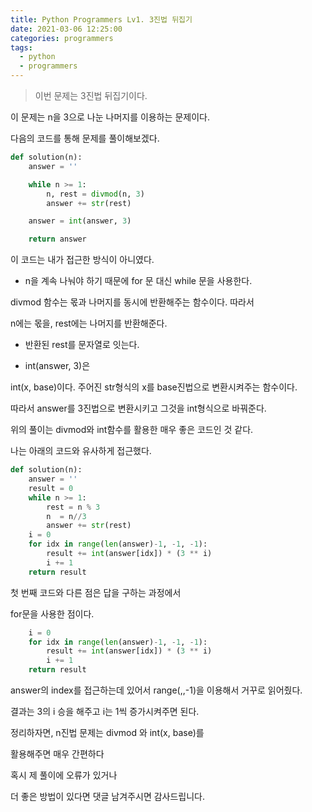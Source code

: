 ```yaml
---
title: Python Programmers Lv1. 3진법 뒤집기
date: 2021-03-06 12:25:00
categories: programmers
tags:
  - python
  - programmers
---
```


>이번 문제는 3진법 뒤집기이다.

이 문제는 n을 3으로 나눈 나머지를 이용하는 문제이다.

다음의 코드를 통해 문제를 풀이해보겠다.

~~~python
def solution(n):
    answer = ''

    while n >= 1:
        n, rest = divmod(n, 3)
        answer += str(rest)

    answer = int(answer, 3)

    return answer
~~~

이 코드는 내가 접근한 방식이 아니였다.

- n을 계속 나눠야 하기 때문에 for 문 대신 while 문을 사용한다.

divmod 함수는 몫과 나머지를 동시에 반환해주는 함수이다. 따라서

n에는 몫을, rest에는 나머지를 반환해준다.

- 반환된 rest를 문자열로 잇는다.

- int(answer, 3)은

int(x, base)이다. 주어진 str형식의 x를 base진법으로 변환시켜주는 함수이다.

따라서 answer를 3진법으로 변환시키고 그것을 int형식으로 바꿔준다.

위의 풀이는 divmod와 int함수를 활용한 매우 좋은 코드인 것 같다.

나는 아래의 코드와 유사하게 접근했다.

~~~python
def solution(n):
    answer = ''
    result = 0
    while n >= 1:
        rest = n % 3
        n  = n//3
        answer += str(rest)
    i = 0
    for idx in range(len(answer)-1, -1, -1):
        result += int(answer[idx]) * (3 ** i)
        i += 1
    return result
~~~

첫 번째 코드와 다른 점은 답을 구하는 과정에서

for문을 사용한 점이다.

~~~python
    i = 0
    for idx in range(len(answer)-1, -1, -1):
        result += int(answer[idx]) * (3 ** i)
        i += 1
    return result
~~~
answer의 index를 접근하는데 있어서 range(,,-1)을 이용해서
거꾸로 읽어줬다.

결과는 3의 i 승을 해주고 i는 1씩 증가시켜주면 된다.

정리하자면, n진법 문제는 divmod 와 int(x, base)를

활용해주면 매우 간편하다


혹시 제 풀이에 오류가 있거나

더 좋은 방법이 있다면 댓글 남겨주시면 감사드립니다.
